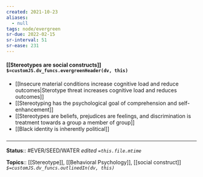 ```yaml
---
created: 2021-10-23
aliases:
  - null
tags: node/evergreen
sr-due: 2022-02-15
sr-interval: 51
sr-ease: 231
---
```


#### [[Stereotypes are social constructs]] `$=customJS.dv_funcs.evergreenHeader(dv, this)`

- [[Insecure material conditions increase cognitive load and reduce outcomes|Sterotype threat increases cognitive load and reduces outcomes]]
- [[Stereotyping has the psychological goal of comprehension and self-enhancement]]
- [[Stereotypes are beliefs, prejudices are feelings, and discrimination is treatment towards a group a member of group]]
- [[Black identity is inherently political]]

### <hr class="footnote"/>

**Status**:: #EVER/SEED/WATER 
*edited `=this.file.mtime`*

**Topics**:: [[Stereotype]], [[Behavioral Psychology]], [[social construct]]
*`$=customJS.dv_funcs.outlinedIn(dv, this)`*
